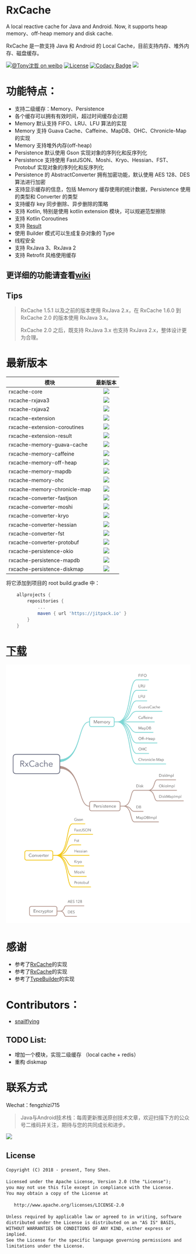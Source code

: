 # RxCache

A local reactive cache for Java and Android. Now, it supports heap memory、off-heap memory and disk cache.

RxCache 是一款支持 Java 和 Android 的 Local Cache，目前支持内存、堆外内存、磁盘缓存。

[![@Tony沈哲 on weibo](https://img.shields.io/badge/weibo-%40Tony%E6%B2%88%E5%93%B2-blue.svg)](http://www.weibo.com/fengzhizi715)
[![License](https://img.shields.io/badge/license-Apache%202-lightgrey.svg)](https://www.apache.org/licenses/LICENSE-2.0.html)
[![Codacy Badge](https://api.codacy.com/project/badge/Grade/78ffe7c5da004d82a48280aca9f50f42)](https://app.codacy.com/app/fengzhizi715/RxCache?utm_source=github.com&utm_medium=referral&utm_content=fengzhizi715/RxCache&utm_campaign=Badge_Grade_Dashboard)
[![](https://jitpack.io/v/fengzhizi715/RxCache.svg)](https://jitpack.io/#fengzhizi715/RxCache)

# 功能特点：

* 支持二级缓存：Memory、Persistence
* 各个缓存可以拥有有效时间，超过时间缓存会过期
* Memory 默认支持 FIFO、LRU、LFU 算法的实现
* Memory 支持 Guava Cache、Caffeine、MapDB、OHC、Chronicle-Map 的实现
* Memory 支持堆外内存(off-heap)
* Persistence 默认使用 Gson 实现对象的序列化和反序列化
* Persistence 支持使用 FastJSON、Moshi、Kryo、Hessian、FST、Protobuf 实现对象的序列化和反序列化
* Persistence 的 AbstractConverter 拥有加密功能，默认使用 AES 128、DES 算法进行加密
* 支持显示缓存的信息，包括 Memory 缓存使用的统计数据，Persistence 使用的类型和 Converter 的类型
* 支持缓存 key 同步删除、异步删除的策略  
* 支持 Kotlin, 特别是使用 kotlin extension 模块，可以规避范型擦除
* 支持 Kotlin Coroutines
* 支持 [Result](https://github.com/fengzhizi715/Result)
* 使用 Builder 模式可以生成复杂对象的 Type
* 线程安全
* 支持 RxJava 3、RxJava 2
* 支持 Retrofit 风格使用缓存

## 更详细的功能请查看[wiki](https://github.com/fengzhizi715/RxCache/wiki)

## Tips

> RxCache 1.5.1 以及之前的版本使用 RxJava 2.x，在 RxCache 1.6.0 到 RxCache 2.0 的版本使用 RxJava 3.x。
>
> RxCache 2.0 之后，既支持 RxJava 3.x 也支持 RxJava 2.x，整体设计更为合理。

# 最新版本

模块|最新版本
---|:-------------:
rxcache-core|[![](https://jitpack.io/v/fengzhizi715/RxCache.svg)](https://jitpack.io/#fengzhizi715/RxCache)|
rxcache-rxjava3|[![](https://jitpack.io/v/fengzhizi715/RxCache.svg)](https://jitpack.io/#fengzhizi715/RxCache)|
rxcache-rxjava2|[![](https://jitpack.io/v/fengzhizi715/RxCache.svg)](https://jitpack.io/#fengzhizi715/RxCache)|
rxcache-extension|[![](https://jitpack.io/v/fengzhizi715/RxCache.svg)](https://jitpack.io/#fengzhizi715/RxCache)|
rxcache-extension-coroutines|[![](https://jitpack.io/v/fengzhizi715/RxCache.svg)](https://jitpack.io/#fengzhizi715/RxCache)|
rxcache-extension-result|[![](https://jitpack.io/v/fengzhizi715/RxCache.svg)](https://jitpack.io/#fengzhizi715/RxCache)|
rxcache-memory-guava-cache|[![](https://jitpack.io/v/fengzhizi715/RxCache.svg)](https://jitpack.io/#fengzhizi715/RxCache)|
rxcache-memory-caffeine|[![](https://jitpack.io/v/fengzhizi715/RxCache.svg)](https://jitpack.io/#fengzhizi715/RxCache)|
rxcache-memory-off-heap|[![](https://jitpack.io/v/fengzhizi715/RxCache.svg)](https://jitpack.io/#fengzhizi715/RxCache)|
rxcache-memory-mapdb|[![](https://jitpack.io/v/fengzhizi715/RxCache.svg)](https://jitpack.io/#fengzhizi715/RxCache)|
rxcache-memory-ohc|[![](https://jitpack.io/v/fengzhizi715/RxCache.svg)](https://jitpack.io/#fengzhizi715/RxCache)|
rxcache-memory-chronicle-map|[![](https://jitpack.io/v/fengzhizi715/RxCache.svg)](https://jitpack.io/#fengzhizi715/RxCache)|
rxcache-converter-fastjson|[![](https://jitpack.io/v/fengzhizi715/RxCache.svg)](https://jitpack.io/#fengzhizi715/RxCache)|
rxcache-converter-moshi|[![](https://jitpack.io/v/fengzhizi715/RxCache.svg)](https://jitpack.io/#fengzhizi715/RxCache)|
rxcache-converter-kryo|[![](https://jitpack.io/v/fengzhizi715/RxCache.svg)](https://jitpack.io/#fengzhizi715/RxCache)|
rxcache-converter-hessian|[![](https://jitpack.io/v/fengzhizi715/RxCache.svg)](https://jitpack.io/#fengzhizi715/RxCache)|
rxcache-converter-fst|[![](https://jitpack.io/v/fengzhizi715/RxCache.svg)](https://jitpack.io/#fengzhizi715/RxCache)|
rxcache-converter-protobuf|[![](https://jitpack.io/v/fengzhizi715/RxCache.svg)](https://jitpack.io/#fengzhizi715/RxCache)|
rxcache-persistence-okio|[![](https://jitpack.io/v/fengzhizi715/RxCache.svg)](https://jitpack.io/#fengzhizi715/RxCache)|
rxcache-persistence-mapdb|[![](https://jitpack.io/v/fengzhizi715/RxCache.svg)](https://jitpack.io/#fengzhizi715/RxCache)|
rxcache-persistence-diskmap|[![](https://jitpack.io/v/fengzhizi715/RxCache.svg)](https://jitpack.io/#fengzhizi715/RxCache)|

将它添加到项目的 root build.gradle 中：

```groovy
	allprojects {
		repositories {
			...
			maven { url 'https://jitpack.io' }
		}
	}
```

# [下载](https://github.com/fengzhizi715/RxCache/blob/master/Download.md)


![](images/RxCache.png)


# 感谢

* 参考了[RxCache](https://github.com/VictorAlbertos/RxCache)的实现
* 参考了[RxCache](https://github.com/z-chu/RxCache)的实现
* 参考了[TypeBuilder](https://github.com/ikidou/TypeBuilder)的实现


# Contributors：

* [snailflying](https://github.com/snailflying)

## TODO List:

* 增加一个模块，实现二级缓存 （local cache + redis）
* 重构 diskmap 


联系方式
===

Wechat：fengzhizi715


> Java与Android技术栈：每周更新推送原创技术文章，欢迎扫描下方的公众号二维码并关注，期待与您的共同成长和进步。

![](https://github.com/fengzhizi715/NetDiscovery/blob/master/images/gzh.jpeg)

License
-------

    Copyright (C) 2018 - present, Tony Shen.

    Licensed under the Apache License, Version 2.0 (the "License");
    you may not use this file except in compliance with the License.
    You may obtain a copy of the License at

       http://www.apache.org/licenses/LICENSE-2.0

    Unless required by applicable law or agreed to in writing, software
    distributed under the License is distributed on an "AS IS" BASIS,
    WITHOUT WARRANTIES OR CONDITIONS OF ANY KIND, either express or implied.
    See the License for the specific language governing permissions and
    limitations under the License.
